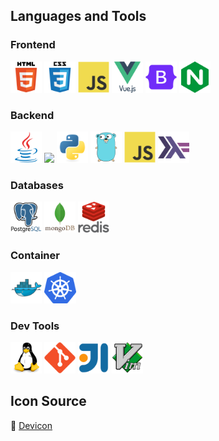 ## Languages and Tools

### Frontend
<code><img height="50" src="https://raw.githubusercontent.com/devicons/devicon/master/icons/html5/html5-original-wordmark.svg" /></code>
<code><img height="50" src="https://raw.githubusercontent.com/devicons/devicon/master/icons/css3/css3-original-wordmark.svg" /></code>
<code><img height="50" src="https://raw.githubusercontent.com/devicons/devicon/master/icons/javascript/javascript-original.svg" /></code>
<code><img height="50" src="https://raw.githubusercontent.com/devicons/devicon/master/icons/vuejs/vuejs-original-wordmark.svg" /></code>
<code><img height="50" src="https://raw.githubusercontent.com/devicons/devicon/master/icons/bootstrap/bootstrap-plain.svg" /></code>
<code><img height="50" src="https://raw.githubusercontent.com/devicons/devicon/master/icons/nginx/nginx-original.svg" /></code>

### Backend
<code><img height="50" src="https://raw.githubusercontent.com/devicons/devicon/master/icons/java/java-original.svg" /></code>
<code><img height="50" src="https://cdn.worldvectorlogo.com/logos/spring-3.svg" /></code>
<code><img height="50" src="https://raw.githubusercontent.com/devicons/devicon/master/icons/python/python-original.svg" /></code>
<code><img height="50" src="https://raw.githubusercontent.com/devicons/devicon/master/icons/go/go-original.svg" /></code>
<code><img height="50" src="https://raw.githubusercontent.com/devicons/devicon/master/icons/javascript/javascript-original.svg" /></code>
<code><img height="50" src="https://raw.githubusercontent.com/devicons/devicon/master/icons/haskell/haskell-original.svg" /></code>

### Databases
<code><img height="50" src="https://raw.githubusercontent.com/devicons/devicon/master/icons/postgresql/postgresql-original-wordmark.svg" /></code>
<code><img height="50" src="https://raw.githubusercontent.com/devicons/devicon/master/icons/mongodb/mongodb-original-wordmark.svg" /></code>
<code><img height="50" src="https://raw.githubusercontent.com/devicons/devicon/master/icons/redis/redis-original-wordmark.svg" /></code>

### Container
<code><img height="50" src="https://raw.githubusercontent.com/devicons/devicon/master/icons/docker/docker-original.svg" /></code>
<code><img height="50" src="https://raw.githubusercontent.com/kubernetes/kubernetes/master/logo/logo.svg" /></code>


### Dev Tools
<code><img height="50" src="https://raw.githubusercontent.com/devicons/devicon/master/icons/linux/linux-original.svg" /></code>
<code><img height="50" src="https://raw.githubusercontent.com/devicons/devicon/master/icons/git/git-original.svg" /></code>
<code><img height="50" src="https://raw.githubusercontent.com/devicons/devicon/master/icons/intellij/intellij-original.svg" /></code>
<code><img height="50" src="https://raw.githubusercontent.com/devicons/devicon/master/icons/vim/vim-original.svg" /></code>


## Icon Source
 :art: [Devicon](https://github.com/devicons/devicon)

